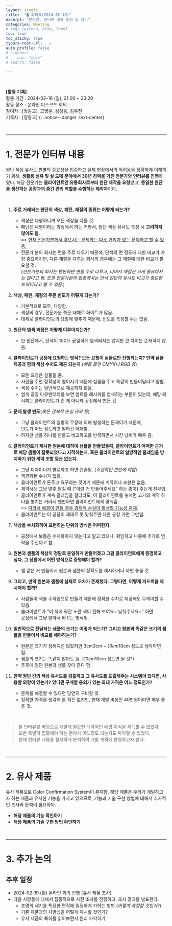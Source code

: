 ```yaml
---
layout: single
title:  "🖥️ 회의록(2024-02-18)"
excerpt: "온라인, 인터뷰 내용 논의 및 정리"
categories: Meeting
# tag: [python, blog, food]
toc: true
toc_sticky: true
typora-root-url: ../
auto_profile: false
# sidebar:
#    nav: "docs"
# search: false

---
```


<br/>

**[활동 기록]**  
활동 기간 : 2024-02-18 (일), 21:00 ~ 23:20  
활동 장소 : 온라인 디스코드 회의  
참여자 : [정동교], 고명훈, 김성웅, 김우찬  
기록자 : [정동교] 
{: .notice--danger .text-center}

<br/>

---

# 1. 전문가 인터뷰 내용

원단 색상 유사도 판별의 중요성을 입증하고 실제 현장에서의 어려움을 정확하게 이해하기 위해, **생활용 섬유 및 실 도매 분야에서 30년 경력을 가진 전문가와 인터뷰를 진행**하였다. 해당 전문가는 **클라이언트인 유통회사로부터 원단 제작을 요청**받고, **동일한 원단을 생산하는 공장과의 중간 관리 역할을 수행하는 제작자**이다. 

<br>

1. **주로 거래되는 원단의 색상, 패턴, 재질의 종류는 어떻게 되는가?**  
   - 색상은 다양하니까 모든 색상을 다룰 것.
   - 패턴은 나염이라는 과정에서 하는 거라서, 원단 색상 유사도 측정 시 **고려하지 않아도 됨**.  
     => <u>현재 전문가분께서 겪으시는 문제와는 다소 거리가 있는 문제라고 할 수 있음.</u>
   - 전문가 분의 회사는 면을 주로 다루기 때문에, 단색의 면 정도에 대한 비교가 가장 중요하지만, 다른 재질을 다루는 회사의 경우에는 그 재질에 대한 비교가 필요할 것.  
     (*전문가분의 회사는 웬만하면 면을 주로 다루고, 나머지 재질은 크게 중요하지는 않다고 함. 또한 전문가분의 업종에서는 단색 원단의 유사도 비교가 중요한 토픽이라고 볼 수 있음.*)
2. **색상, 패턴, 재질의 주문 빈도가 어떻게 되는가?**
   - 기본적으로 모두, 다양함.
   - 색상의 경우, 전문가분 쪽은 대체로 화이트가 많음.
   - 대체로 클라이언트의 요청에 맞추기 때문에, 빈도를 특정할 수는 없음.
3. **원단의 염색 과정은 어떻게 이루어지는가?**
   - 한 원단에서, 단색이 100% 균일하게 염색되지는 않지만 큰 차이는 존재하지 않음.
4. **클라이언트가 공장에 요청하는 방식? 모든 요청이 실물로만  진행되는지?  만약 실물 제공과 함께 색상 수치도 제공 되는지** (*예를 들면 CMYK나 RGB 등*)
   - 모든 요청은 실물을 줌.
   - 사진을 주면 정확성이 떨어지기 때문에 실물을 주고 똑같이 만들어달라고 말함.
   - 색상 수치는 일반적으로 제공되지 않음.
   - 염색 공장 다큐멘터리를 보면 염료를 레시피를 염색하는 부분이 있는데, 해당 레시피는 클라이언트가 준 게 아니라 공장에서 만든 것.
5. **문제 발생 빈도**(*혹은 경제적 손실 규모 등*)
   - 그냥 클라이언트의 일방적 주장에 의해 발생하는 문제이기 때문에,  
     빈도가 어느 정도라고 말하긴 애매함.
   - 하지만 샘플 하나를 만들고 비교하고를 반복하면서 시간 낭비가 매우 큼.
6. **클라이언트가 제시한 원본에 대하여 샘플을 만들었을때, 클라이언트가 어떠한 근거로 해당 샘플이 잘못되었다고 지적하는지. 혹은 클라이언트의 일방적인 클레임을 방지하기 위한 계약 조항 등은 없는지.**
   - 그냥 디자이너가 별로라고 하면 캔슬임. (*주관적인 판단에 의함*)
   - 객관화된 수치가 없음.
   - 클라이언트가 돈주고 요구하는 것이기 때문에 계약이나 조항은 없음.
   - 계약서는 그냥 발주 맡길 때 [”이런 거 만들어주세요” 하는 종이] 주는게 전부임.
   - 클라이언트가 계속 클레임을 걸더라도, 이 클라이언트를 놓치면 고가의 계약 하나를 놓치는 거라서 웬만하면 클라이언트에게 맞춰줌.  
     => <u>따라서 해결이 안될 경우 경제적 손실이 발생할 가능성 존재</u>.
   - 클라이언트는 이 공장이 제대로 못 맞춰주면 다른 공장 가면 그만임.
7. **색상을 수치화하여 표현하는 단위와 방식은 어떠한지.**
   - 공장에서 보통은 수치화하지 않는다고 알고 있으나, 확인하고 나중에 추가로 연락을 주신다고 함.
8. **원본과 샘플의 색상이 정말로 동일하게 만들어졌고 그걸 클라이언트에게 증명하고 싶다. 그 상황에서 어떤 방식으로 증명해야 할까?**
   - 앱 같은 거 만들어서 원본과 샘플의 정확도를 제시하거나 하면 좋을 것
9. **그리고, 만약 원본과 샘플에 실제로 오차가 존재했다. 그렇다면, 어떻게 피드백을 제시해야 할까?**
   - 사람들이 색을 수작업으로 만들기 때문에 정확한 수치로 제공해도 무의미할 수 있음.
   - 클라이언트가 “이 색에 약간 노란 색이 진해 보여요~ 낮춰주세요~” 하면  
     공장에서 그냥 알아서 바꾸는 방식임.
10. **일반적으로 전달되는 샘플의 크기는 어떻게 되는가? 그리고 원본과 똑같은 크기의 샘플을 만들어서 비교를 해야하는가?**
    - 원본은 크기가 정해지진 않았지만 3cm*3cm ~ 10cm*10cm 정도로 생각하면 됨.
    - 샘플의 크기는 똑같지 않아도 됨. (*10cm*10cm 정도면 될 것*)
    - 추후에 원단 원본과 샘플 갖다 준다 함.

11. **만약 원단 간의 색상 유사도를 검출하고 그 유사도를 도출해주는 시스템이 있다면, 사용할 의향이 있는가? 있다면 구매할 용의가 있는 최대 가격은 어느 정도인가?**
    - 문제를 해결할 수 있다면 당연히 구비할 것.
    - 정확한 가격을 생각해 본 적은 없지만, 현재 개발 비용인 40만원이라면 매우 좋을 것.

<br>

> 본 인터뷰를 바탕으로 개발에 필요한 대략적인 배경 지식을 획득할 수 있었다.  
> 또한 특별히 집중해야 하는 분야가 어느정도 되는지도 파악할 수 있었다.  
> 현재 인터뷰 내용을 철저하게 분석하여 개발 계획에 반영하고자 한다.

<br>

---

# 2. 유사 제품

유사 제품으로 Color Confirmation System이 존재함. 해당 제품은 우리가 개발하고자 하는 제품과 유사한 기능을 가지고 있으므로, 기능과 기술 구현 방법에 대해서 추가적인 조사와 분석이 필요하다.

- **해당 제품의 기능 확인하기**
- **해당 제품의 기술 구현 방법 확인하기**

<br>

---

# 3. 추가 논의

## 추후 일정

- 2024-02-19 (월) 온라인 회의 진행 (유사 제품 조사) 
- 다음 사항들에 대해서 집중적으로 사전 조사를 진행하고, 조사 결과를 발표한다.
  - 조명의 세기를 특정한 면적에 일정하게 가하는 방법 (*어떻게 측정할 것인가?*)
  - 기존 제품과의 차별성을 어떻게 제시할 것인가?
  - 유사 제품의 특허를 읽어보면서 원리 파악하기

<br>

